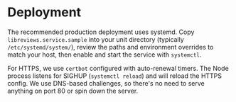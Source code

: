 # Deployment

The recommended production deployment uses systemd. Copy
`libreviews.service.sample` into your unit directory (typically
`/etc/systemd/system/`), review the paths and environment overrides to match
your host, then enable and start the service with `systemctl`.

For HTTPS, we use `certbot` configured with auto-renewal timers.
The Node process listens for SIGHUP (`systemctl reload`) and will
reload the HTTPS config. We use DNS-based challenges, so there's
no need to serve anything on port 80 or spin down the server.